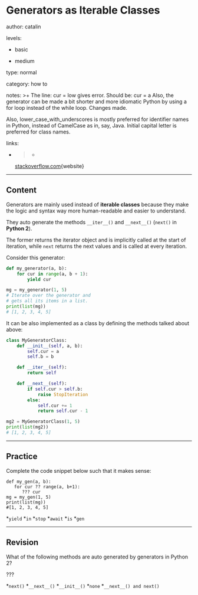 # Generators as Iterable Classes
author: catalin

levels:

  - basic

  - medium

type: normal

category: how to

notes: >+
  The line:
    cur = low
  gives error. Should be:
    cur = a
  Also, the generator can be made a bit shorter and more idiomatic Python by
  using a for loop instead of the while loop. Changes made.

  Also, lower_case_with_underscores is mostly preferred for identifier names in
  Python, instead of CamelCase as in, say, Java. Initial capital letter is
  preferred for class names.


links:

  - >-
    [stackoverflow.com](http://stackoverflow.com/questions/19151/how-to-make-class-iterable){website}

---
## Content

Generators are mainly used instead of **iterable classes** because they make the logic and syntax way more human-readable and easier to understand.

 They auto generate the methods `__iter__()` and `__next__()` (`next()` in **Python 2**).

The former returns the iterator object and is implicitly called at the start of iteration, while `next` returns the next values and is called at every iteration.

Consider this generator:
```python
def my_generator(a, b):
    for cur in range(a, b + 1):
        yield cur

mg = my_generator(1, 5)
# Iterate over the generator and
# gets all its items in a list.
print(list(mg))
# [1, 2, 3, 4, 5]
```

It can be also implemented as a class by defining the methods talked about above:
```python
class MyGeneratorClass:
    def __init__(self, a, b):
        self.cur = a
        self.b = b

    def __iter__(self):
        return self

    def __next__(self): 
        if self.cur > self.b:
            raise StopIteration
        else:
            self.cur += 1
            return self.cur - 1

mg2 = MyGeneratorClass(1, 5)
print(list(mg2))
# [1, 2, 3, 4, 5]
```

---
## Practice

Complete the code snippet below such that it makes sense:
```
def my_gen(a, b):
   for cur ?? range(a, b+1):
      ??? cur
mg = my_gen(1, 5)
print(list(mg))
#[1, 2, 3, 4, 5]
```

*`yield`
*`in` 
*`stop` 
*`await` 
*`is` 
*`gen`

---
## Revision

What of the following methods are auto generated by generators in Python 2?

???

*`next()` 
*`__next__()` 
*`__init__()` 
*`none` 
*`__next__() and next()`